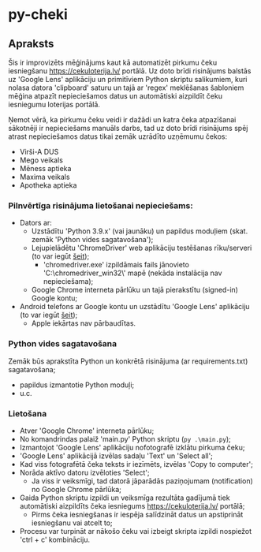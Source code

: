 # py-cheki

## Apraksts
Šis ir improvizēts mēģinājums kaut kā automatizēt pirkumu čeku iesniegšanu https://cekuloterija.lv/ portālā.
Uz doto brīdi risinājums balstās uz 'Google Lens' aplikāciju un primitīviem Python skriptu salikumiem, kuri nolasa datora 'clipboard' saturu un tajā ar 'regex' meklēšanas šabloniem mēģina atpazīt nepieciešamos datus un automātiski aizpildīt čeku iesniegumu loterijas portālā.

Ņemot vērā, ka pirkumu čeku veidi ir dažādi un katra čeka atpazīšanai sākotnēji ir nepieciešams manuāls darbs, tad uz doto brīdi risinājums spēj atrast nepieciešamos datus tikai zemāk uzrādīto uzņēmumu čekos:
 - Virši-A DUS
 - Mego veikals
 - Mēness aptieka
 - Maxima veikals
 - Apotheka aptieka

### Pilnvērtīga risinājuma lietošanai nepieciešams:
- Dators ar:
    - Uzstādītu 'Python 3.9.x' (vai jaunāku) un papildus moduļiem (skat. zemāk 'Python vides sagatavošana');
    - Lejupielādētu 'ChromeDriver' web aplikāciju testēšanas rīku/serveri (to var iegūt [šeit](https://https://chromedriver.chromium.org/));
        - 'chromedriver.exe' izpildāmais fails jānovieto 'C:\chromedriver_win32\\' mapē (nekāda instalācija nav nepieciešama);
    - Google Chrome interneta pārlūku un tajā pierakstītu (signed-in) Google kontu;
- Android telefons ar Google kontu un uzstādītu 'Google Lens' aplikāciju (to var iegūt [šeit](https://play.google.com/store/apps/details?id=com.google.ar.lens));
    - Apple iekārtas nav pārbaudītas.


### Python vides sagatavošana
Zemāk būs aprakstīta Python un konkrētā risinājuma (ar requirements.txt) sagatavošana;
- papildus izmantotie Python moduļi;
- u.c.


### Lietošana
- Atver 'Google Chrome' interneta pārlūku;
- No komandrindas palaiž 'main.py' Python skriptu (`py .\main.py`);
- Izmantojot 'Google Lens' aplikāciju nofotografē izklātu pirkuma čeku;
- 'Google Lens' aplikācijā izvēlas sadaļu 'Text' un 'Select all';
- Kad viss fotografētā čeka teksts ir iezīmēts, izvēlas 'Copy to computer';
- Norāda aktīvo datoru izvēloties 'Select';
    - Ja viss ir veiksmīgi, tad datorā jāparādās paziņojumam (notification) no Google Chrome pārlūka;
- Gaida Python skriptu izpildi un veiksmīga rezultāta gadījumā tiek automātiski aizpildīts čeka iesniegums https://cekuloterija.lv/ portālā;
    - Pirms čeka iesniegšanas ir iespēja salīdzināt datus un apstiprināt iesniegšanu vai atcelt to;
- Procesu var turpināt ar nākošo čeku vai izbeigt skripta izpildi nospiežot 'ctrl + c' kombināciju.